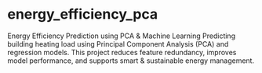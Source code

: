 # energy_efficiency_pca
Energy Efficiency Prediction using PCA &amp; Machine Learning Predicting building heating load using Principal Component Analysis (PCA) and regression models. This project reduces feature redundancy, improves model performance, and supports smart &amp; sustainable energy management.
